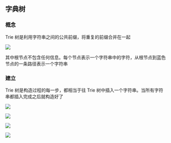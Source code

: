 <!--
 * @Description: 
 * @Version: 1.0
 * @Author: DaLao
 * @Email: dalao_li@163.com
 * @Date: 2021-12-04 22:01:42
 * @LastEditors: dalao
 * @LastEditTime: 2022-04-04 12:44:46
-->

## 字典树


### 概念

Trie 树是利用字符串之间的公共前缀，将重复的前缀合并在一起

![](https://cdn.hurra.ltd/img/2022-4-4-1241.svg)

其中根节点不包含任何信息。每个节点表示一个字符串中的字符，从根节点到蓝色节点的一条路径表示一个字符串


### 建立

Trie 树是构造过程的每一步，都相当于往 Trie 树中插入一个字符串。当所有字符串都插入完成之后就构造好了

![](https://cdn.hurra.ltd/img/2022-4-4-1241-3.svg)

![](https://cdn.hurra.ltd/img/2022-4-4-1241-2.svg)

![](https://cdn.hurra.ltd/img/2022-4-4-1241-1.svg)

![](https://cdn.hurra.ltd/img/2022-4-4-1241.svg)